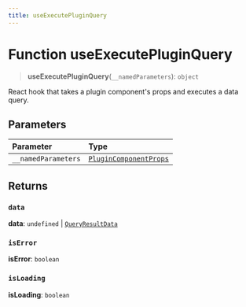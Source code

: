```yaml
---
title: useExecutePluginQuery
---
```


# Function useExecutePluginQuery <Badge type="alpha" text="Alpha" />

> **useExecutePluginQuery**(`__namedParameters`): `object`

React hook that takes a plugin component's props and executes a data query.

## Parameters

| Parameter | Type |
| :------ | :------ |
| `__namedParameters` | [`PluginComponentProps`](../interfaces/interface.PluginComponentProps.md) |

## Returns

### `data`

**data**: `undefined` \| [`QueryResultData`](../../sdk-data/interfaces/interface.QueryResultData.md)

### `isError`

**isError**: `boolean`

### `isLoading`

**isLoading**: `boolean`
